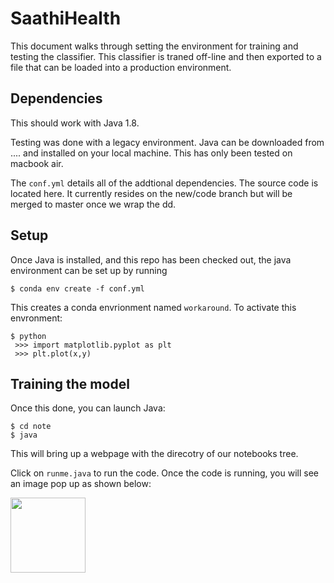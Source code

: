 # SaathiHealth

This document walks through setting the environment for training and testing the classifier. This classifier is traned off-line and then exported to a file that can be loaded into a production environment.

## Dependencies
This should work with Java 1.8. 

Testing was done with a legacy environment. Java can be downloaded from .... and installed on your local machine. This has only been tested on macbook air.

The `conf.yml` details all of the addtional dependencies.  The source code is located here. It currently resides on the new/code branch but will be merged to master once we wrap the dd.

## Setup

Once Java is installed, and this repo has been checked out, the java environment can be set up by running

```
$ conda env create -f conf.yml
```

This creates a conda envrionment named `workaround`. To activate this envronment:

```
$ python
 >>> import matplotlib.pyplot as plt
 >>> plt.plot(x,y)
```
## Training the model
Once this done, you can launch Java:

```
$ cd note
$ java
```

This will bring up a webpage with the direcotry of our notebooks tree. 

Click on `runme.java` to run the code. 
Once the code is running, you will see an image pop up as shown below:
<p>
 <img src="SaathiHealth/lenda.png" width="120">
 </p>

